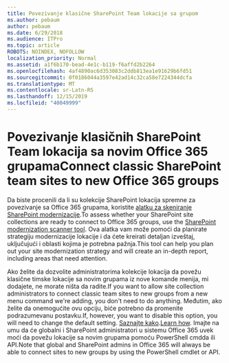 ```yaml
---
title: Povezivanje klasične SharePoint Team lokacije sa grupom
ms.author: pebaum
author: pebaum
ms.date: 6/29/2018
ms.audience: ITPro
ms.topic: article
ROBOTS: NOINDEX, NOFOLLOW
localization_priority: Normal
ms.assetid: a1f6b170-bead-4e1c-b119-f6affd2b2264
ms.openlocfilehash: 4af4890ac6d353083c2ddb813ea1e91629b6fd51
ms.sourcegitcommit: 0f0186044a3597e42ad14c32ca58e7224344dcfa
ms.translationtype: MT
ms.contentlocale: sr-Latn-RS
ms.lasthandoff: 12/15/2019
ms.locfileid: "40049999"
---
```

# <a name="connect-classic-sharepoint-team-sites-to-new-office-365-groups"></a><span data-ttu-id="81e07-102">Povezivanje klasičnih SharePoint Team lokacija sa novim Office 365 grupama</span><span class="sxs-lookup"><span data-stu-id="81e07-102">Connect classic SharePoint team sites to new Office 365 groups</span></span>

<span data-ttu-id="81e07-103">Da biste procenili da li su kolekcije SharePoint lokacija spremne za povezivanje sa Office 365 grupama, koristite [alatku za skeniranje SharePoint modernizacije](https://go.microsoft.com/fwlink/?linkid=873066).</span><span class="sxs-lookup"><span data-stu-id="81e07-103">To assess whether your SharePoint site collections are ready to connect to Office 365 groups, use the [SharePoint modernization scanner tool](https://go.microsoft.com/fwlink/?linkid=873066).</span></span> <span data-ttu-id="81e07-104">Ova alatka vam može pomoći da planirate strategiju modernizacije lokacije i da ćete kreirati detaljan izveštaj, uključujući i oblasti kojima je potrebna pažnja.</span><span class="sxs-lookup"><span data-stu-id="81e07-104">This tool can help you plan out your site modernization strategy and will create an in-depth report, including areas that need attention.</span></span>
  
<span data-ttu-id="81e07-105">Ako želite da dozvolite administratorima kolekcije lokacija da povežu klasične timske lokacije sa novim grupama iz nove komande menija, mi dodajete, ne morate ništa da radite.</span><span class="sxs-lookup"><span data-stu-id="81e07-105">If you want to allow site collection administrators to connect classic team sites to new groups from a new menu command we're adding, you don't need to do anything.</span></span> <span data-ttu-id="81e07-106">Međutim, ako želite da onemogućite ovu opciju, biće potrebno da promenite podrazumevanu postavku.</span><span class="sxs-lookup"><span data-stu-id="81e07-106">If, however, you want to disable this option, you will need to change the default setting.</span></span> <span data-ttu-id="81e07-107">[Saznajte kako](https://go.microsoft.com/fwlink/?linkid=2004316).</span><span class="sxs-lookup"><span data-stu-id="81e07-107">[Learn how](https://go.microsoft.com/fwlink/?linkid=2004316).</span></span> <span data-ttu-id="81e07-108">Imajte na umu da će globalni i SharePoint administratori u sistemu Office 365 uvek moći da povežu lokacije sa novim grupama pomoću PowerShell cmdda ili API.</span><span class="sxs-lookup"><span data-stu-id="81e07-108">Note that global and SharePoint admins in Office 365 will always be able to connect sites to new groups by using the PowerShell cmdlet or API.</span></span>
  

